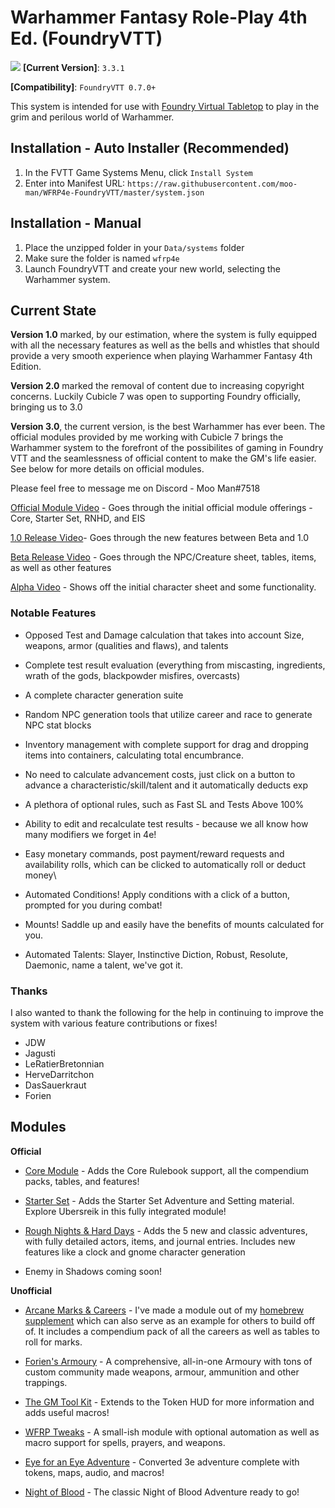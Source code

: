 # Warhammer Fantasy Role-Play 4th Ed. (FoundryVTT)

![](https://user-images.githubusercontent.com/28637157/97379891-e4a1cc00-1893-11eb-9e0c-d93b92844d5b.jpg)
**[Current Version]**: `3.3.1`

**[Compatibility]**: `FoundryVTT 0.7.0+`

This system is intended for use with [Foundry Virtual Tabletop](http://foundryvtt.com/) to play in the grim and perilous world of Warhammer.

## Installation - Auto Installer (Recommended)

1. In the FVTT Game Systems Menu, click `Install System`
2. Enter into Manifest URL: `https://raw.githubusercontent.com/moo-man/WFRP4e-FoundryVTT/master/system.json`

## Installation - Manual

1. Place the unzipped folder in your `Data/systems` folder
2. Make sure the folder is named `wfrp4e`
3. Launch FoundryVTT and create your new world, selecting the Warhammer system.

## Current State

**Version 1.0** marked, by our estimation, where the system is fully equipped with all the necessary features as well as the bells and whistles that should provide a very smooth experience when playing Warhammer Fantasy 4th Edition.

**Version 2.0** marked the removal of content due to increasing copyright concerns. Luckily Cubicle 7 was open to supporting Foundry officially, bringing us to 3.0

**Version 3.0**, the current version, is the best Warhammer has ever been. The official modules provided by me working with Cubicle 7 brings the Warhammer system to the forefront of the possibilites of gaming in Foundry VTT and the seamlessness of official content to make the GM's life easier. See below for more details on official modules.

Please feel free to message me on Discord - Moo Man#7518

[Official Module Video](https://www.youtube.com/watch?v=uf7pqi7HpYY) - Goes through the initial official module offerings - Core, Starter Set, RNHD, and EIS

[1.0 Release Video](https://youtu.be/HMjXCLDDfWE)- Goes through the new features between Beta and 1.0

[Beta Release Video](https://www.youtube.com/watch?v=XMEJt5OB4Bc) - Goes through the NPC/Creature sheet, tables, items, as well as other features

[Alpha Video](https://www.youtube.com/watch?v=-CthIoE9o2E) - Shows off the initial character sheet and some functionality.

### Notable Features
- Opposed Test and Damage calculation that takes into account Size, weapons, armor (qualities and flaws), and talents

- Complete test result evaluation (everything from miscasting, ingredients, wrath of the gods, blackpowder misfires, overcasts)

- A complete character generation suite

- Random NPC generation tools that utilize career and race to generate NPC stat blocks

- Inventory management with complete support for drag and dropping items into containers, calculating total encumbrance.

- No need to calculate advancement costs, just click on a button to advance a characteristic/skill/talent and it automatically deducts exp

- A plethora of optional rules, such as Fast SL and Tests Above 100%

- Ability to edit and recalculate test results - because we all know how many modifiers we forget in 4e!

- Easy monetary commands, post payment/reward requests and availability rolls, which can be clicked to automatically roll or deduct money\

- Automated Conditions! Apply conditions with a click of a button, prompted for you during combat!

- Mounts! Saddle up and easily have the benefits of mounts calculated for you.

- Automated Talents: Slayer, Instinctive Diction, Robust, Resolute, Daemonic, name a talent, we've got it. 

### Thanks
I also wanted to thank the following for the help in continuing to improve the system with various feature contributions or fixes!
- JDW  
- Jagusti  
- LeRatierBretonnian
- HerveDarritchon
- DasSauerkraut
- Forien


## Modules

**Official**

- [Core Module](https://foundryvtt.com/packages/wfrp4e-core/) - Adds the Core Rulebook support, all the compendium packs, tables, and features!

- [Starter Set](https://foundryvtt.com/packages/wfrp4e-starter-set/) - Adds the Starter Set Adventure and Setting material. Explore Ubersreik in this fully integrated module!

- [Rough Nights & Hard Days](https://foundryvtt.com/packages/wfrp4e-rnhd/) - Adds the 5 new and classic adventures, with fully detailed actors, items, and journal entries. Includes new features like a clock and gnome character generation

- Enemy in Shadows coming soon!

**Unofficial**

- [Arcane Marks & Careers](https://github.com/moo-man/Arcane-Marks-Careers-FVTT) - I've made a module out of my [homebrew supplement](https://drive.google.com/file/d/1uTy2r0EDMdcISFqqyxeIOSadtzz-OTAg/view) which can also serve as an example for others to build off of. It includes a compendium pack of all the careers as well as tables to roll for marks. 

- [Forien's Armoury](https://github.com/Forien/foundryvtt-forien-armoury) - A comprehensive, all-in-one Armoury with tons of custom community made weapons, armour, ammunition and other trappings.

- [The GM Tool Kit](https://github.com/Jagusti/fvtt-wfrp4e-gmtoolkit) - Extends to the Token HUD for more information and adds useful macros!

- [WFRP Tweaks](https://github.com/DasSauerkraut/wfrp-tweaks) - A small-ish module with optional automation as well as macro support for spells, prayers, and weapons.

- [Eye for an Eye Adventure](https://github.com/CStuartEKerrigan/WFRP-e4e-4e-FVTT) - Converted 3e adventure complete with tokens, maps, audio, and macros!

- [Night of Blood](https://github.com/CStuartEKerrigan/WFRP-Night-of-Blood-4e-FVTT) - The classic Night of Blood Adventure ready to go!



